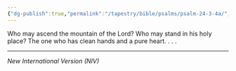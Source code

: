 ```yaml
---
{"dg-publish":true,"permalink":"/tapestry/bible/psalms/psalm-24-3-4a/","title":"Psalm 24:3-4a","hide":true,"tags":["bible-verse","bible-verse"],"dgHomeLink":true,"dgShowLocalGraph":true,"dgEnableSearch":true}
---
```


Who may ascend the mountain of the Lord? Who may stand in his holy place?
The one who has clean hands and a pure heart. . . . 

---
*New International Version (NIV)*